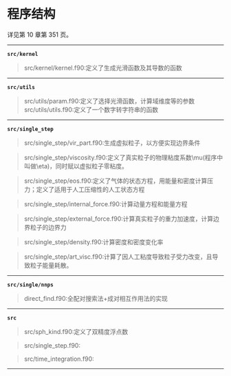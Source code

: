 # 程序结构

详见第 10 章第 351 页。

---
**`src/kernel`**
> src/kernel/kernel.f90:定义了生成光滑函数及其导数的函数


---
**`src/utils`**
> src/utils/param.f90:定义了选择光滑函数，计算域维度等的参数
> src/utils/utils.f90:定义了一个数字转字符串的函数

---
**`src/single_step`**
> src/single_step/vir_part.f90:生成虚拟粒子，以方便实现边界条件

> src/single_step/viscosity.f90:定义了真实粒子的物理粘度系数\mu(程序中叫做\eta)，同时赋以虚拟粒子零粘度。

> src/single_step/eos.f90:定义了气体的状态方程，用能量和密度计算压力；定义了适用于人工压缩性的人工状态方程

> src/single_step/internal_force.f90:计算动量方程和能量方程

> src/single_step/external_force.f90:计算真实粒子的重力加速度，计算边界粒子的边界力

> src/single_step/density.f90:计算密度和密度变化率

> src/single_step/art_visc.f90:计算了因人工粘度导致粒子受力改变，且导致粒子能量耗散。


---
**`src/single/nnps`**
> direct_find.f90:全配对搜索法+成对相互作用法的实现


---
**`src`**
> src/sph_kind.f90:定义了双精度浮点数

> src/single_step.f90:

> src/time_integration.f90:


---